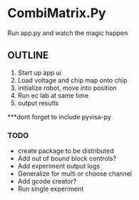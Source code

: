 # CombiMatrix.Py

Run app.py and watch the magic happen

## OUTLINE
1. Start up app ui
3. Load voltage and chip map onto chip
4. initialize robot, move into position
5. Run ec lab at same time
6. output results

***dont forget to include pyvisa-py

### TODO
- create package to be distributed
- Add out of bound block controls?
- Add experiment output logs
- Generalize for multi or choose channel
- Add gcode creator?
- Run single experiment